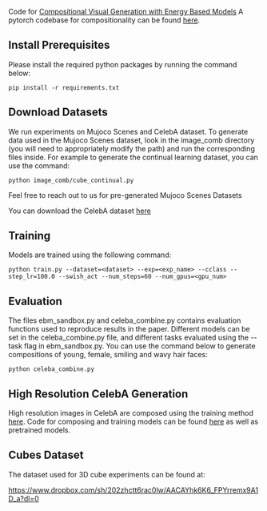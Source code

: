 Code for [Compositional Visual Generation with Energy Based Models](https://arxiv.org/abs/2004.06030) A pytorch codebase for compositionality can be found [here](https://www.github.com/yilundu/improved_contrastive_divergence).

## Install Prerequisites

Please install the required python packages by running the command below:

```
pip install -r requirements.txt
```

## Download Datasets

We run experiments on Mujoco Scenes and CelebA dataset. To generate data used in the Mujoco Scenes dataset, look in the image\_comb directory (you will need to appropriately modify the path) and run the corresponding files inside.  For example to generate the continual learning dataset, you can use the command:

```
python image_comb/cube_continual.py
```

Feel free to reach out to us for pre-generated Mujoco Scenes Datasets 

You can download the CelebA dataset [here](https://drive.google.com/drive/folders/0B7EVK8r0v71pWEZsZE9oNnFzTm8)

## Training 

Models are trained using the following command:

```
python train.py --dataset=<dataset> --exp=<exp_name> --cclass --step_lr=100.0 --swish_act --num_steps=60 --num_gpus=<gpu_num> 

```

## Evaluation

The files ebm_sandbox.py and celeba_combine.py contains evaluation functions used to reproduce results in the paper. Different models can be set in the celeba_combine.py file, and different tasks evaluated using the --task flag in ebm_sandbox.py. You can use the command below to generate compositions of young, female, smiling and wavy hair faces:

```
python celeba_combine.py
```


## High Resolution CelebA Generation

High resolution images in CelebA are composed using the training method [here](https://arxiv.org/pdf/2012.01316.pdf). Code for composing and training models can be found [here](https://www.github.com/yilundu/improved_contrastive_divergence) as well as pretrained models.

## Cubes Dataset

The dataset used for 3D cube experiments can be found at:

https://www.dropbox.com/sh/202zhctt6rac0lw/AACAYhk6K6_FPYrremx9A1D_a?dl=0
